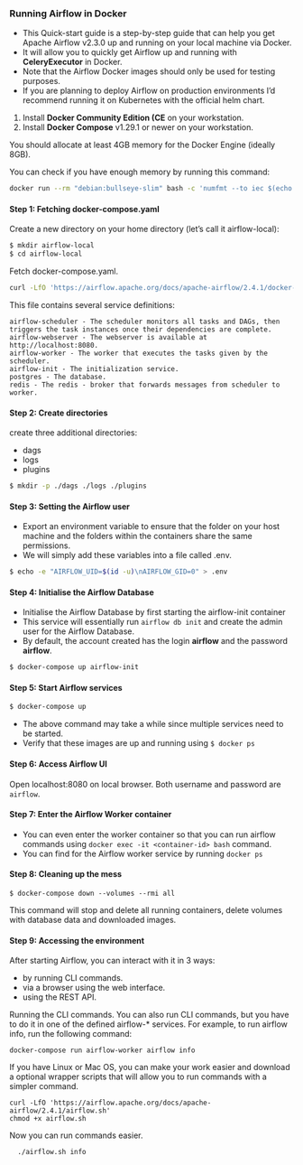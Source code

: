 ### Running Airflow in Docker

- This Quick-start guide is a step-by-step guide that can help you get Apache Airflow v2.3.0 up and running on your local machine via Docker.
- It will allow you to quickly get Airflow up and running with __CeleryExecutor__ in Docker.
- Note that the Airflow Docker images should only be used for testing purposes. 
- If you are planning to deploy Airflow on production environments I’d recommend running it on Kubernetes with the official helm chart.

1. Install __Docker Community Edition (CE__ on your workstation.
2. Install __Docker Compose__ v1.29.1 or newer on your workstation.

You should allocate at least 4GB memory for the Docker Engine (ideally 8GB).

You can check if you have enough memory by running this command:
```bash
docker run --rm "debian:bullseye-slim" bash -c 'numfmt --to iec $(echo $(($(getconf _PHYS_PAGES) * $(getconf PAGE_SIZE))))'
```

#### Step 1: Fetching docker-compose.yaml

Create a new directory on your home directory (let’s call it airflow-local):
```bash
$ mkdir airflow-local
$ cd airflow-local
```

Fetch docker-compose.yaml.

```bash
curl -LfO 'https://airflow.apache.org/docs/apache-airflow/2.4.1/docker-compose.yaml'
```

This file contains several service definitions:
```text
airflow-scheduler - The scheduler monitors all tasks and DAGs, then triggers the task instances once their dependencies are complete.
airflow-webserver - The webserver is available at http://localhost:8080.
airflow-worker - The worker that executes the tasks given by the scheduler.
airflow-init - The initialization service.
postgres - The database.
redis - The redis - broker that forwards messages from scheduler to worker.
```
#### Step 2: Create directories
create three additional directories:
* dags
* logs
* plugins

```bash
$ mkdir -p ./dags ./logs ./plugins
```

#### Step 3: Setting the Airflow user
- Export an environment variable to ensure that the folder on your host machine and the folders within the containers share the same permissions. 
- We will simply add these variables into a file called .env.
```bash
$ echo -e "AIRFLOW_UID=$(id -u)\nAIRFLOW_GID=0" > .env
```
#### Step 4: Initialise the Airflow Database
- Initialise the Airflow Database by first starting the airflow-init container
- This service will essentially run ```airflow db init``` and create the admin user for the Airflow Database.
- By default, the account created has the login __airflow__ and the password __airflow__.
```bash
$ docker-compose up airflow-init
```
#### Step 5: Start Airflow services

```bash
$ docker-compose up
```
- The above command may take a while since multiple services need to be started.
- Verify that these images are up and running using ``` $ docker ps ```

#### Step 6: Access Airflow UI

Open localhost:8080 on local browser. Both username and password are ``` airflow ```.

#### Step 7: Enter the Airflow Worker container
- You can even enter the worker container so that you can run airflow commands using ``` docker exec -it <container-id> bash ```  command. 
- You can find <container-id> for the Airflow worker service by running ``` docker ps ```

#### Step 8: Cleaning up the mess
  ```
  $ docker-compose down --volumes --rmi all
  
  ```
  This command will stop and delete all running containers, delete volumes with database data and downloaded images.
  
 #### Step 9: Accessing the environment
  After starting Airflow, you can interact with it in 3 ways:

* by running CLI commands.
* via a browser using the web interface.
* using the REST API.

Running the CLI commands.
You can also run CLI commands, but you have to do it in one of the defined airflow-* services. For example, to run airflow info, run the following command:
```
docker-compose run airflow-worker airflow info
```
If you have Linux or Mac OS, you can make your work easier and download a optional wrapper scripts that will allow you to run commands with a simpler command.
```
curl -LfO 'https://airflow.apache.org/docs/apache-airflow/2.4.1/airflow.sh'
chmod +x airflow.sh
```
Now you can run commands easier.
```
  ./airflow.sh info
```
